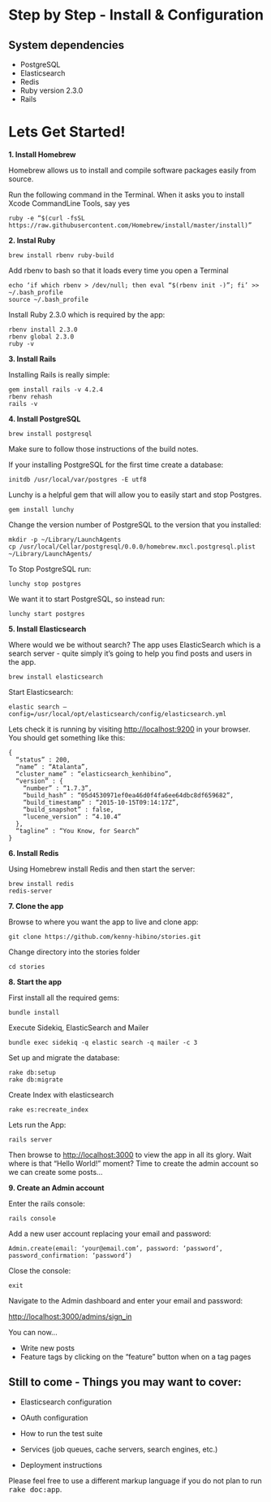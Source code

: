# Step by Step - Install & Configuration

## System dependencies

* PostgreSQL
* Elasticsearch
* Redis
* Ruby version 2.3.0
* Rails

# Lets Get Started!

**1. Install Homebrew**

Homebrew allows us to install and compile software packages easily from source.

Run the following command in the Terminal. When it asks you to install Xcode CommandLine Tools, say yes

```ruby -e “$(curl -fsSL https://raw.githubusercontent.com/Homebrew/install/master/install)”```

**2. Instal Ruby**

```
brew install rbenv ruby-build
```

Add rbenv to bash so that it loads every time you open a Terminal

```
echo ‘if which rbenv > /dev/null; then eval “$(rbenv init -)”; fi’ >> ~/.bash_profile
source ~/.bash_profile
```

Install Ruby 2.3.0 which is required by the app:

```
rbenv install 2.3.0
rbenv global 2.3.0
ruby -v
```

**3. Install Rails**

Installing Rails is really simple:

```
gem install rails -v 4.2.4
rbenv rehash
rails -v
```


**4. Install PostgreSQL**

```
brew install postgresql
```

Make sure to follow those instructions of the build notes.

If your installing PostgreSQL for the first time create a database:

```
initdb /usr/local/var/postgres -E utf8
```

Lunchy is a helpful gem that will allow you to easily start and stop Postgres.

```
gem install lunchy
```

Change the version number of PostgreSQL to the version that you installed:

```
mkdir -p ~/Library/LaunchAgents
cp /usr/local/Cellar/postgresql/0.0.0/homebrew.mxcl.postgresql.plist ~/Library/LaunchAgents/
```

To Stop PostgreSQL run:
```
lunchy stop postgres
```

We want it to start PostgreSQL, so instead run:
```
lunchy start postgres
```


**5. Install Elasticsearch**

Where would we be without search? The app uses ElasticSearch which is a search server - quite simply it’s going to help you find posts and users in the app.

```
brew install elasticsearch
```

Start Elasticsearch:
```
elastic search —config=/usr/local/opt/elasticsearch/config/elasticsearch.yml
```

Lets check it is running by visiting [http://localhost:9200](http://localhost:9200) in your browser. You should get something like this:

```
{
  “status” : 200,
  “name” : “Atalanta”,
  “cluster_name” : “elasticsearch_kenhibino”,
  “version” : {
    “number” : “1.7.3”,
    “build_hash” : “05d4530971ef0ea46d0f4fa6ee64dbc8df659682”,
    “build_timestamp” : “2015-10-15T09:14:17Z”,
    “build_snapshot” : false,
    “lucene_version” : “4.10.4”
  },
  “tagline” : “You Know, for Search”
}
```

**6. Install Redis**

Using Homebrew install Redis and then start the server:

```
brew install redis
redis-server
```

**7. Clone the app**

Browse to where you want the app to live and clone app:

```
git clone https://github.com/kenny-hibino/stories.git
```

Change directory into the stories folder
```
cd stories
```


**8. Start the app**

First install all the required gems:
```
bundle install
```

Execute Sidekiq, ElasticSearch and Mailer
```
bundle exec sidekiq -q elastic search -q mailer -c 3
```

Set up and migrate the database:
```
rake db:setup
rake db:migrate
```

Create Index with elasticsearch
```
rake es:recreate_index
```

Lets run the App:
```
rails server
```

Then browse to [http://localhost:3000](http://localhost:3000) to view the app in all its glory. Wait where is that “Hello World!” moment? Time to create the admin account so we can create some posts…

**9. Create an Admin account**

Enter the rails console:

```
rails console
```

Add a new user account replacing your email and password:

```
Admin.create(email: ‘your@email.com’, password: ‘password’, password_confirmation: ‘password’)
```

Close the console:

```
exit
```

Navigate to the Admin dashboard and enter your email and password:

[http://localhost:3000/admins/sign_in](http://localhost:3000/admins/sign_in)

You can now...
- Write new posts
- Feature tags by clicking on the “feature” button when on a tag pages





## Still to come - Things you may want to cover:

* Elasticsearch configuration

* OAuth configuration

* How to run the test suite

* Services (job queues, cache servers, search engines, etc.)

* Deployment instructions


Please feel free to use a different markup language if you do not plan to run
<tt>rake doc:app</tt>.
